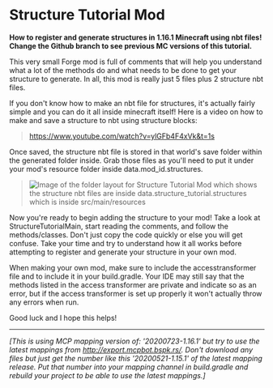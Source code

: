 # Structure Tutorial Mod
**How to register and generate structures in 1.16.1 Minecraft using nbt files! Change the Github branch to see previous MC versions of this tutorial.**
 
 This very small Forge mod is full of comments that will help you understand what a lot of the methods do and what needs to be done to get your structure to generate. In all, this mod is really just 5 files plus 2 structure nbt files.  

If you don't know how to make an nbt file for structures, it's actually fairly simple and you can do it all inside minecraft itself! Here is a video on how to make and save a structure to nbt using structure blocks: 
>https://www.youtube.com/watch?v=ylGFb4F4xVk&t=1s 

Once saved, the structure nbt file is stored in that world's save folder within the generated folder inside. Grab those files as you'll need to put it under your mod's resource folder inside data.mod_id.structures.
>![Image of the folder layout for Structure Tutorial Mod which shows the structure nbt files are inside data.structure_tutorial.structures which is inside src/main/resources](https://i.imgur.com/hNZoCql.png)

Now you're ready to begin adding the structure to your mod! Take a look at StructureTutorialMain, start reading the comments, and follow the methods/classes. Don't just copy the code quickly or else you will get confuse. Take your time and try to understand how it all works before attempting to register and generate your structure in your own mod.

When making your own mod, make sure to include the accesstransformer file and to include it in your build.gradle. Your IDE may still say that the methods listed in the access transformer are private and indicate so as an error, but if the access transformer is set up properly it won't actually throw any errors when run.

Good luck and I hope this helps!

------------------

_[This is using MCP mapping version of: '20200723-1.16.1' but try to use the latest_
 _mappings from http://export.mcpbot.bspk.rs/. Don't download any files but just_
 _get the number like this '20200521-1.15.1' of the latest mapping release._
 _Put that number into your mapping channel in build.gradle and rebuild your project_
 _to be able to use the latest mappings.]_
 
